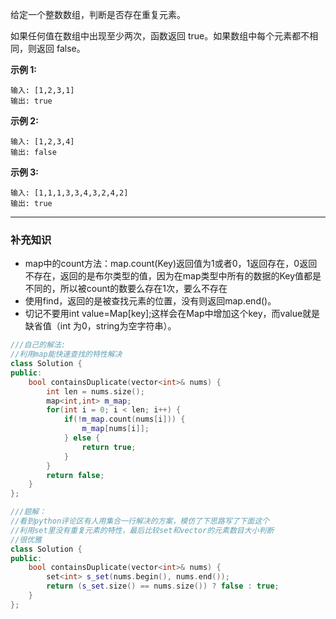 给定一个整数数组，判断是否存在重复元素。

如果任何值在数组中出现至少两次，函数返回 true。如果数组中每个元素都不相同，则返回 false。

 **示例 1:**

```
输入: [1,2,3,1]
输出: true
```

 **示例 2:**

```
输入: [1,2,3,4]
输出: false
```

 **示例 3:**

```
输入: [1,1,1,3,3,4,3,2,4,2]
输出: true
```

------

### 补充知识
- map中的count方法：map.count(Key)返回值为1或者0，1返回存在，0返回不存在，返回的是布尔类型的值，因为在map类型中所有的数据的Key值都是不同的，所以被count的数要么存在1次，要么不存在
- 使用find，返回的是被查找元素的位置，没有则返回map.end()。
- 切记不要用int value=Map[key];这样会在Map中增加这个key，而value就是缺省值（int 为0，string为空字符串）。

```c++
///自己的解法:
//利用map能快速查找的特性解决
class Solution {
public:
    bool containsDuplicate(vector<int>& nums) {
        int len = nums.size();
        map<int,int> m_map;
        for(int i = 0; i < len; i++) {
            if(!m_map.count(nums[i])) {
                m_map[nums[i]];
            } else {
                return true;
            }            
        }
        return false;
    }
};
```

```c++
///题解：
//看到python评论区有人用集合一行解决的方案，模仿了下思路写了下面这个
//利用set里没有重复元素的特性，最后比较set和vector的元素数目大小判断
//很优雅
class Solution {
public:
    bool containsDuplicate(vector<int>& nums) {
        set<int> s_set(nums.begin(), nums.end());
        return (s_set.size() == nums.size()) ? false : true;
    }
};
```